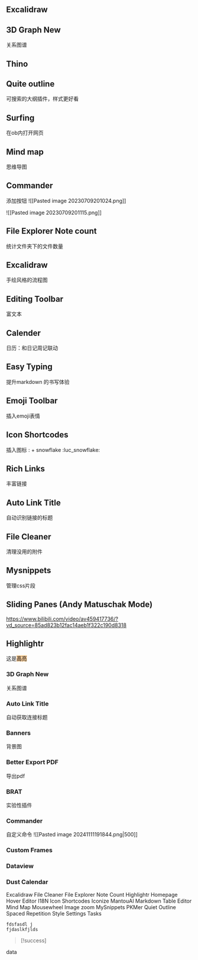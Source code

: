 ## Excalidraw

## 3D Graph New
关系图谱


## Thino

## Quite outline
可搜索的大纲插件，样式更好看

## Surfing
在ob内打开网页

## Mind map
思维导图

## Commander
添加按钮
![[Pasted image 20230709201024.png]]

![[Pasted image 20230709201115.png]]

## File Explorer Note count
统计文件夹下的文件数量

## Excalidraw
手绘风格的流程图

## Editing Toolbar
富文本

## Calender
日历：和日记周记联动

## Easy Typing
提升markdown 的书写体验
## Emoji Toolbar
插入emoji表情
## Icon Shortcodes
插入图标
: + snowflake :luc_snowflake:
## Rich Links
丰富链接

## Auto Link Title
自动识别链接的标题

## File Cleaner
清理没用的附件

## Mysnippets
管理css片段
## Sliding Panes (Andy Matuschak Mode)
https://www.bilibili.com/video/av459417736/?vd_source=85ad823b12fac14aeb1f322c190d8318

## Highlightr
这是<mark style="background: #FFB86CA6;">高亮</mark>




### 3D Graph New
关系图谱

### Auto Link Title
自动获取连接标题

### Banners
背景图

### Better Export PDF
导出pdf
### BRAT
实验性插件
### Commander
自定义命令
![[Pasted image 20241111191844.png|500]]
### Custom Frames

### Dataview



### Dust Calendar
Excalidraw
File Cleaner
File Explorer Note Count
Highlightr
Homepage
Hover Editor
I18N
Icon Shortcodes
Iconize
MantouAI
Markdown Table Editor
Mind Map
Mousewheel Image zoom
MySnippets
PKMer
Quiet Outline
Spaced Repetition
Style Settings
Tasks


```ad-bug
fdsfasdl j
fjdaslkfjlds

```


> [!success]
> 



data

